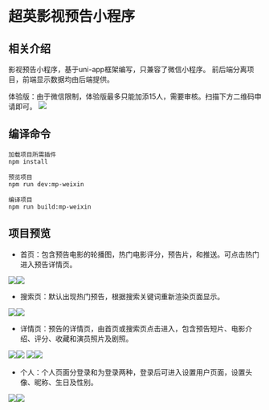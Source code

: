 # 超英影视预告小程序

## 相关介绍
影视预告小程序，基于uni-app框架编写，只兼容了微信小程序。
前后端分离项目，前端显示数据均由后端提供。

体验版：由于微信限制，体验版最多只能加添15人，需要审核。扫描下方二维码申请即可。
![](README/oSekF5sMl5qelYX6GRmwJ-dXhIrg.jpg)

## 编译命令
```
加载项目所需插件
npm install

预览项目
npm run dev:mp-weixin

编译项目
npm run build:mp-weixin
```

## 项目预览
* 首页：包含预告电影的轮播图，热门电影评分，预告片，和推送。可点击热门进入预告详情页。

![](README/首页1.png)![](README/首页2.png)

* 搜索页：默认出现热门预告，根据搜索关键词重新渲染页面显示。

![](README/搜索1.png)![](README/搜索2.png)

* 详情页：预告的详情页，由首页或搜索页点击进入，包含预告短片、电影介绍、评分、收藏和演员照片及剧照。

![](README/详情1.png)![](README/详情2.png)
![](README/详情图片预览.png)![](README/预告图片预览.png)


* 个人：个人页面分登录和为登录两种，登录后可进入设置用户页面，设置头像、昵称、生日及性别。

![](README/个人.png)![](README/用户设置.png)
